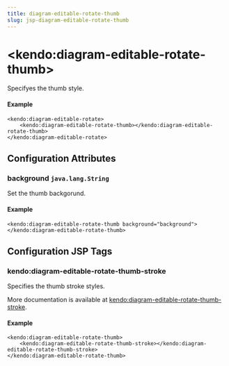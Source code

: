 ```yaml
---
title: diagram-editable-rotate-thumb
slug: jsp-diagram-editable-rotate-thumb
---
```


# \<kendo:diagram-editable-rotate-thumb\>

Specifyes the thumb style.

#### Example
    <kendo:diagram-editable-rotate>
        <kendo:diagram-editable-rotate-thumb></kendo:diagram-editable-rotate-thumb>
    </kendo:diagram-editable-rotate>

## Configuration Attributes

### background `java.lang.String`

Set the thumb backgorund.

#### Example
    <kendo:diagram-editable-rotate-thumb background="background">
    </kendo:diagram-editable-rotate-thumb>


##  Configuration JSP Tags

### kendo:diagram-editable-rotate-thumb-stroke

Specifies the thumb stroke styles.

More documentation is available at [kendo:diagram-editable-rotate-thumb-stroke](/kendo-ui/api/wrappers/jsp/diagram/editable-rotate-thumb-stroke).

#### Example

    <kendo:diagram-editable-rotate-thumb>
        <kendo:diagram-editable-rotate-thumb-stroke></kendo:diagram-editable-rotate-thumb-stroke>
    </kendo:diagram-editable-rotate-thumb>

